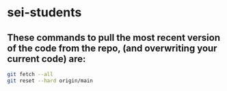 # sei-students

## These commands to pull the most recent version of the code from the repo, (and overwriting your current code) are:

```bash
git fetch --all
git reset --hard origin/main
```